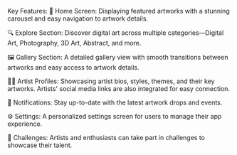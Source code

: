 Key Features:
🎨 Home Screen: Displaying featured artworks with a stunning carousel and easy navigation to artwork details.

🔍 Explore Section: Discover digital art across multiple categories—Digital Art, Photography, 3D Art, Abstract, and more.

🖼 Gallery Section: A detailed gallery view with smooth transitions between artworks and easy access to artwork details.

👩‍🎨 Artist Profiles: Showcasing artist bios, styles, themes, and their key artworks. Artists' social media links are also integrated for easy connection.

🔔 Notifications: Stay up-to-date with the latest artwork drops and events.

⚙️ Settings: A personalized settings screen for users to manage their app experience.

🎯 Challenges: Artists and enthusiasts can take part in challenges to showcase their talent.
